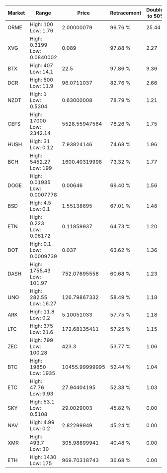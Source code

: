 | Market | Range | Price| Retracement | Doubles to 50% |
| --- | --- | --- | --- | --- |
| ORME | High: 100<br />Low: 1.76 | 2.00000079 | 99.76 % | 25.44 |
| XVG | High: 0.3199<br />Low: 0.0840002 | 0.089 | 97.88 % | 2.27 |
| BTX | High: 407<br />Low: 14.1 | 22.5 | 97.86 % | 9.36 |
| DCR | High: 500<br />Low: 11.9 | 96.0711037 | 82.76 % | 2.66 |
| NZDT | High: 1<br />Low: 0.5304 | 0.63000008 | 78.79 % | 1.21 |
| CEFS | High: 17000<br />Low: 2342.14 | 5528.55947584 | 78.26 % | 1.75 |
| HUSH | High: 31<br />Low: 0.12 | 7.93824146 | 74.68 % | 1.96 |
| BCH | High: 5452.27<br />Low: 199 | 1600.40319998 | 73.32 % | 1.77 |
| DOGE | High: 0.01935<br />Low: 0.0007778 | 0.00646 | 69.40 % | 1.56 |
| BSD | High: 4.5<br />Low: 0.1 | 1.55138895 | 67.01 % | 1.48 |
| ETN | High: 0.223<br />Low: 0.06172 | 0.11859937 | 64.73 % | 1.20 |
| DOT | High: 0.1<br />Low: 0.0009739 | 0.037 | 63.62 % | 1.36 |
| DASH | High: 1755.43<br />Low: 101.97 | 752.07695558 | 60.68 % | 1.23 |
| UNO | High: 282.55<br />Low: 16.27 | 126.79867332 | 58.49 % | 1.18 |
| ARK | High: 11.8<br />Low: 0.2 | 5.10051033 | 57.75 % | 1.18 |
| LTC | High: 375<br />Low: 21.6 | 172.68135411 | 57.25 % | 1.15 |
| ZEC | High: 799<br />Low: 100.28 | 423.3 | 53.77 % | 1.06 |
| BTC | High: 19850<br />Low: 1935 | 10455.99999995 | 52.44 % | 1.04 |
| ETC | High: 47.76<br />Low: 9.93 | 27.94404195 | 52.38 % | 1.03 |
| SKY | High: 53.1<br />Low: 0.5108 | 29.0029003 | 45.82 % | 0.00 |
| NAV | High: 4.99<br />Low: 0.2 | 2.82299949 | 45.24 % | 0.00 |
| XMR | High: 493.7<br />Low: 30 | 305.98899941 | 40.48 % | 0.00 |
| ETH | High: 1430<br />Low: 175 | 969.70318743 | 36.68 % | 0.00 |
